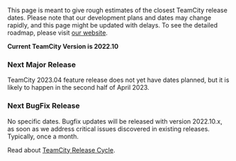 [//]: # (title: Roadmap Outline)
[//]: # (auxiliary-id: Roadmap Outline)

This page is meant to give rough estimates of the closest TeamCity release dates. Please note that our development plans and dates may change rapidly, and this page might be updated with delays. To see the detailed roadmap, please visit [our website](https://www.jetbrains.com/teamcity/roadmap/#teamcity-roadmap).

__Current TeamCity Version is 2022.10__

### Next Major Release

TeamCity 2023.04 feature release does not yet have dates planned, but it is likely to happen in the second half of April 2023.

### Next BugFix Release

No specific dates. Bugfix updates will be released with version 2022.10.x, as soon as we address critical issues discovered in existing releases. Typically, once a month.

Read about [TeamCity Release Cycle](teamcity-release-cycle.md).
